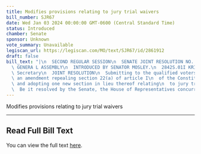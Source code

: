 ```yaml
---
title: Modifies provisions relating to jury trial waivers
bill_number: SJR67
date: Wed Jan 03 2024 00:00:00 GMT-0600 (Central Standard Time)
status: Introduced
chamber: Senate
sponsor: Unknown
vote_summary: Unavailable
legiscan_url: https://legiscan.com/MO/text/SJR67/id/2861912
draft: false
bill_text: "|\n  SECOND REGULAR SESSION\n  SENATE JOINT RESOLUTION NO. 67\n  102ND\
  \ GENERA L ASSEMBLY\n  INTRODUCED BY SENATOR MOSLEY.\n  2842S.01I KRISTINA MARTIN,\
  \ Secretary\n  JOINT RESOLUTION\n  Submitting to the qualified voters of Missouri,\
  \ an amendment repealing section 22(a) of article I\n  of the Constitution of Missouri,\
  \ and adopting one new section in lieu thereof relating\n  to jury trial waivers.\n\
  \  Be it resolved by the Senate, the House of Representatives concurring therein:"
---
```

Modifies provisions relating to jury trial waivers

---

## Read Full Bill Text

You can view the full text [here](https://legiscan.com/MO/text/SJR67/id/2861912).
